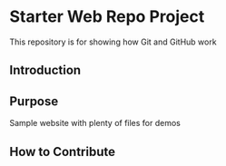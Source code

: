# Starter Web Repo Project

This repository is for showing how Git and GitHub work

## Introduction

## Purpose

Sample website with plenty of files for demos

## How to Contribute